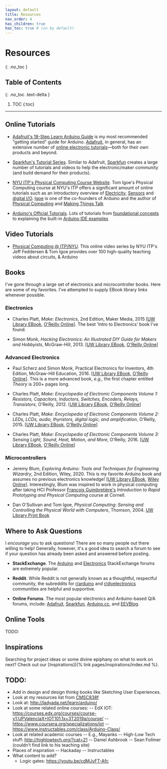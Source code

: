 ```yaml
---
layout: default
title: Resources
nav_order: 4
has_children: true
has_toc: true # (on by default)
---
```

# Resources
{: .no_toc }

## Table of Contents
{: .no_toc .text-delta }

1. TOC
{:toc}
---

## Online Tutorials

- [Adafruit's 18-Step Learn Arduino Guide](https://learn.adafruit.com/series/learn-arduino) is my most recommended "getting started" guide for Arduino. [Adafruit](https://www.adafruit.com), in general, has an extensive number of [online electronic tutorials](https://learn.adafruit.com/)—both for their own products and beyond.

- [Sparkfun's Tutorial Series](https://learn.sparkfun.com/tutorials). Similar to Adafruit, [Sparkfun](https://www.sparkfun.com/) creates a large number of tutorials and videos to help the electronic/maker community (and build demand for their products).

- [NYU ITP's Physical Computing Course Website](https://itp.nyu.edu/physcomp/). Tom Igoe's Physical Computing course at NYU's ITP offers a significant amount of online tutorials such as an introductory overview of [Electricity](https://itp.nyu.edu/physcomp/lessons/electronics/electricity-the-basics/), [Sensors](https://itp.nyu.edu/physcomp/lessons/sensors-the-basics/) and [digital I/O](https://itp.nyu.edu/physcomp/lessons/microcontrollers/digital-input-output/). [Igoe](https://tigoe.com/) is one of the co-founders of Arduino and the author of [Physical Computing](https://www.amazon.com/Physical-Computing-Sensing-Controlling-Computers/dp/159200346X) and [Making Things Talk](http://shop.oreilly.com/product/9780596510510.do)

- [Arduino's Official Tutorials](https://www.arduino.cc/en/Tutorial/HomePage). Lots of tutorials from [foundational concepts](https://www.arduino.cc/en/Tutorial/Foundations) to explaining the built-in [Arduino IDE examples](https://www.arduino.cc/en/Tutorial/BuiltInExamples)

## Video Tutorials

- [Physical Computing @ ITP/NYU](https://vimeo.com/channels/pcomp). This online video series by NYU ITP's Jeff Feddersen & Tom Igoe provides over 100 high-quality teaching videos about circuits, & Arduino

## Books

I've gone through a large set of electronics and microcontroller books. Here are some of my favorites. I've attempted to supply EBook library links whenever possible.

### Electronics

- Charles Platt, *Make: Electronics*, 2nd Edition, Maker Media, 2015 [[UW Library EBook](https://alliance-primo.hosted.exlibrisgroup.com/permalink/f/kjtuig/CP71290798850001451), [O'Reilly Online](https://learning.oreilly.com/library/view/make-electronics-2nd/9781680450255/)]. The best 'Intro to Electronics' book I've found.

- Simon Monk, *Hacking Electronics: An Illustrated DIY Guide for Makers and Hobbyists*, McGraw-Hill, 2013. [[UW Library EBook](https://alliance-primo.hosted.exlibrisgroup.com/permalink/f/kjtuig/CP71297764200001451), [O'Reilly Online](https://learning.oreilly.com/library/view/hacking-electronics-an/9780071802369/)]

### Advanced Electronics

- Paul Scherz and Simon Monk, Practical Electronics for Inventors, 4th Edition, McGraw-Hill Education, 2016. [[UW Library EBook](https://alliance-primo.hosted.exlibrisgroup.com/permalink/f/kjtuig/CP71291894620001451), [O'Reilly Online](https://learning.oreilly.com/library/view/practical-electronics-for/9781259587559)]. This is a more advanced book, *e.g.,* the first chapter entitled *Theory* is 200+ pages long.

- Charles Platt, *Make: Encyclopedia of Electronic Components Volume 1: Resistors, Capacitors, Inductors, Switches, Encoders, Relays, Transistors*, O'Reilly, 2012. [[UW Library EBook](https://alliance-primo.hosted.exlibrisgroup.com/permalink/f/kjtuig/CP71290698970001451), [O'Reilly Online](https://learning.oreilly.com/library/view/encyclopedia-of-electronic/9781449333881/)]

- Charles Platt, *Make: Encyclopedia of Electronic Components Volume 2: LEDs, LCDs, audio, thyristors, digital logic, and amplification*, O'Reilly, 2015. [[UW Library EBook](https://alliance-primo.hosted.exlibrisgroup.com/permalink/f/kjtuig/CP71290765560001451), [O'Reilly Online](https://learning.oreilly.com/library/view/encyclopedia-of-electronic/9781449334178/)]

- Charles Platt, *Make: Encyclopedia of Electronic Components Volume 3: Sensing Light, Sound, Heat, Motion, and More*, O'Reilly, 2016. [[UW Library EBook](https://alliance-primo.hosted.exlibrisgroup.com/permalink/f/kjtuig/CP71290815340001451), [O'Reilly Online](https://learning.oreilly.com/library/view/encyclopedia-of-electronic/9781449334307)]

### Microcontrollers

- Jeremy Blum, *Exploring Arduino: Tools and Techniques for Engineering Wizardry*, 2nd Edition, Wiley, 2020. This is my favorite Arduino book and assumes no previous electronics knowledge! [[UW Library EBook](https://alliance-primo.hosted.exlibrisgroup.com/permalink/f/kjtuig/CP51311244450001451), [Wiley Online](https://onlinelibrary-wiley-com.offcampus.lib.washington.edu/doi/book/10.1002/9781119405320)]. Interestingly, Blum was inspired to work in physical computing after taking HCI Professor [François Guimbretière's](https://www.cs.cornell.edu/~francois/) *Introduction to Rapid Prototyping and Physical Computing* course at Cornell.

- Dan O'Sullivan and Tom Igoe, *Physical Computing: Sensing and Controlling the Physical World with Computers*, Thomson, 2004. [UW Library Print Book](https://alliance-primo.hosted.exlibrisgroup.com/permalink/f/kjtuig/CP71142983320001451)

## Where to Ask Questions

I *encourage* you to ask questions! There are so many people out there willing to help! Generally, however, it's a good idea to search a forum to see if your question has already been asked and answered before posting.

- **StackExchange**. The [Arduino](https://arduino.stackexchange.com/) and [Electronics](https://electronics.stackexchange.com/) StackExchange forums are extremely popular. 

- **Reddit**. While Reddit is not generally known as a thoughtful, respectful community, the subreddits for [r/arduino](https://www.reddit.com/r/arduino/) and [r/diyelectronics](https://www.reddit.com/r/diyelectronics/) communities are helpful and supportive.

- **Online Forums**. The most popular electronics and Arduino-based Q/A forums, include: [Adafruit](https://forums.adafruit.com/viewforum.php?f=37&sid=39a6c8dce50981dcc363bdd5b0a77b23), [Sparkfun](https://forum.sparkfun.com/index.php), [Arduino.cc](https://forum.arduino.cc/), and [EEVBlog](https://www.eevblog.com/forum/).

## Online Tools
TODO: 

## Inspirations

Searching for project ideas or some divine epiphany on what to work on next? Check out our [Inspirations]({% link pages/inspirations/index.md %}.

## TODO:

- Add in design and design thinkg books like Sketching User Experiences.
- Look at my resources list from [CMSC838f](https://web.archive.org/web/20170605201324/http:/cmsc838f-s15.wikispaces.com/)
- Look at: http://ladyada.net/learn/arduino/
- Look at some related online courses:
-- EdX IOT: https://courses.edx.org/courses/course-v1:UPValenciaX+IOT101.1x+3T2019a/course/
-- https://www.coursera.org/specializations/iot
-- https://www.instructables.com/class/Arduino-Class/
- Look at related academic courses
-- E.g., Mayanks
-- High-Low Tech stuff: http://highlowtech.org/?cat=21
-- Daniel Ashbrook
-- Sean Follmer (couldn't find link to his teaching site)
- Places of inspiration
-- Hackaday
-- Instructables
- What content to add?
  - Logic gates: https://youtu.be/cdMJvFT-Afc

<!--  https://www.exploringarduino.com/resources/ -->
